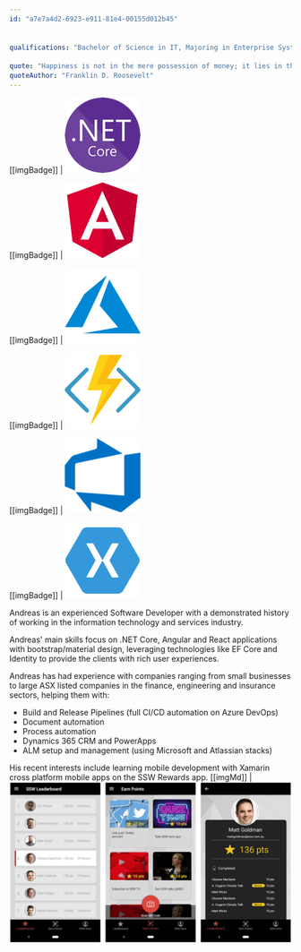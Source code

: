 ```yaml
---
id: "a7e7a4d2-6923-e911-81e4-00155d012b45"


qualifications: "Bachelor of Science in IT, Majoring in Enterprise Systems Development"

quote: "Happiness is not in the mere possession of money; it lies in the joy of achievement, in the thrill of creative effort."
quoteAuthor: "Franklin D. Roosevelt"
---
```


[[imgBadge]]
| ![dotnetcore.png](../badges/Developer-dotnet-core.png)

[[imgBadge]]
| ![angular.png](../badges/Developer-angular.png)

[[imgBadge]]
| ![azure-logo.png](../badges/Business-microsoft-azure.png)

[[imgBadge]]
| ![azure-function-logo.png](../badges/Developer-azure-function.png)

[[imgBadge]]
| ![devops](../badges/Business-microsoft-azure-devops.png)

[[imgBadge]]
| ![xamarin](../badges/Developer-xamarin.png)

Andreas is an experienced Software Developer with a demonstrated history of working in the information technology and services industry.

Andreas' main skills focus on .NET Core, Angular and React applications with bootstrap/material design, leveraging technologies like EF Core and Identity to provide the clients with rich user experiences.

Andreas has had experience with companies ranging from small businesses to large ASX listed companies in the finance, engineering and insurance sectors, helping them with:

- Build and Release Pipelines (full CI/CD automation on Azure DevOps)
- Document automation
- Process automation
- Dynamics 365 CRM and PowerApps
- ALM setup and management (using Microsoft and Atlassian stacks)

His recent interests include learning mobile development with Xamarin cross platform mobile apps on the SSW Rewards app. 
[[imgMd]]
| ![SSW Rewards](./Images/rewards-promo.png)
